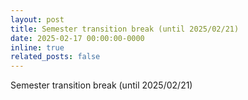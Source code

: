 ```yaml
---
layout: post
title: Semester transition break (until 2025/02/21)
date: 2025-02-17 00:00:00-0000
inline: true
related_posts: false
---
```


Semester transition break (until 2025/02/21)